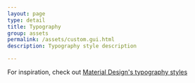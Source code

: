```yaml
---
layout: page
type: detail
title: Typography
group: assets
permalink: /assets/custom.gui.html
description: Typography style description

---
```


For inspiration, check out [Material Design's typography styles](https://material.io/guidelines/style/typography.html#typography-styles)

